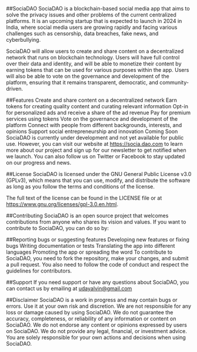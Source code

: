 ##SociaDAO
SociaDAO is a blockchain-based social media app that aims to solve the privacy issues and other problems of the current centralized platforms. It is an upcoming startup that is expected to launch in 2024 in India, where social media users are growing rapidly and facing various challenges such as censorship, data breaches, fake news, and cyberbullying.

SociaDAO will allow users to create and share content on a decentralized network that runs on blockchain technology. Users will have full control over their data and identity, and will be able to monetize their content by earning tokens that can be used for various purposes within the app. Users will also be able to vote on the governance and development of the platform, ensuring that it remains transparent, democratic, and community-driven.

##Features
Create and share content on a decentralized network
Earn tokens for creating quality content and curating relevant information
Opt-in for personalized ads and receive a share of the ad revenue
Pay for premium services using tokens
Vote on the governance and development of the platform
Connect with people from different backgrounds, interests, and opinions
Support social entrepreneurship and innovation
Coming Soon
SociaDAO is currently under development and not yet available for public use. However, you can visit our website at https://socia.dao.com to learn more about our project and sign up for our newsletter to get notified when we launch. You can also follow us on Twitter or Facebook to stay updated on our progress and news.

##License
SociaDAO is licensed under the GNU General Public License v3.0 (GPLv3), which means that you can use, modify, and distribute the software as long as you follow the terms and conditions of the license.

The full text of the license can be found in the LICENSE file or at https://www.gnu.org/licenses/gpl-3.0.en.html.

##Contributing
SociaDAO is an open source project that welcomes contributions from anyone who shares its vision and values. If you want to contribute to SociaDAO, you can do so by:

##Reporting bugs or suggesting features
Developing new features or fixing bugs
Writing documentation or tests
Translating the app into different languages
Promoting the app or spreading the word
To contribute to SociaDAO, you need to fork the repository, make your changes, and submit a pull request. You also need to follow the code of conduct and respect the guidelines for contributors.

##Support
If you need support or have any questions about SociaDAO, you can contact us by emailing at udayalvin@gmail.com

##Disclaimer
SociaDAO is a work in progress and may contain bugs or errors. Use it at your own risk and discretion. We are not responsible for any loss or damage caused by using SociaDAO. We do not guarantee the accuracy, completeness, or reliability of any information or content on SociaDAO. We do not endorse any content or opinions expressed by users on SociaDAO. We do not provide any legal, financial, or investment advice. You are solely responsible for your own actions and decisions when using SociaDAO.
